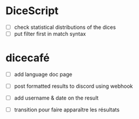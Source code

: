 # DiceScript

- [ ] check statistical distributions of the dices
- [ ] put filter first in match syntax

# dicecafé

- [ ] add language doc page

- [ ] post formatted results to discord using webhook
- [ ] add username & date on the result

- [ ] transition pour faire apparaître les résultats

